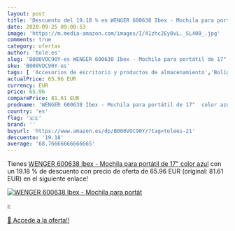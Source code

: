 ```yaml
---
layout: post
title: 'Descuento del 19.18 % en WENGER 600638 Ibex - Mochila para portát'
date: 2020-09-25 09:00:53
image: 'https://m.media-amazon.com/images/I/41zhc2Ey0vL._SL400_.jpg'
comments: true
category: ofertas
author: 'tole.es'
slug: 'B000VOC90Y-es WENGER 600638 Ibex - Mochila para portátil de 17" color azul'
sku: 'B000VOC90Y-es'
tags: [ 'Accesorios de escritorio y productos de almacenamiento','Bolígrafos, lápices y útiles de escritura','Costura y manualidades','Dibujo','Estuches escolares','Hogar y cocina','Lápices','Marcadores','Material de oficina','Materiales de dibujo','Materiales, organizadores y dispensadores de escritorio','Oficina y papelería','Portaminas','Rotuladores y subrayadores','Subrayadores','mochila', ]
actualPrice: 65.96 EUR
currency: EUR
price: 65.96
comparePrice: 81.61 EUR
prodname: 'WENGER 600638 Ibex - Mochila para portátil de 17"  color azul'
country: 'es'
flag: '🇪🇸'
brand: ''
buyurl: 'https://www.amazon.es/dp/B000VOC90Y/?tag=tolees-21'
descuento: '19.18'
average: '68.76666666666665'
---
```


Tienes [WENGER 600638 Ibex - Mochila para portátil de 17"  color azul](https://www.amazon.es/dp/B000VOC90Y/?tag=tolees-21) con un 19.18 % de descuento con precio de oferta de 65.96 EUR (original: 81.61 EUR) en el siguiente enlace!

[![WENGER 600638 Ibex - Mochila para portát](https://m.media-amazon.com/images/I/41zhc2Ey0vL._SL400_.jpg)](https://www.amazon.es/dp/B000VOC90Y/?tag=tolees-21)

ℹ️:


[🛒 Accede a la oferta!!](https://www.amazon.es/dp/B000VOC90Y/?tag=tolees-21)
